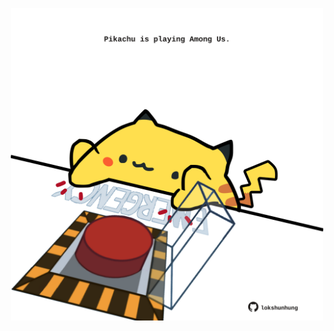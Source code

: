 <!-- built at 26/06/2024, 07:00:44 UTC -->
<p align="center">
  <img width="500" height="500" src="./ReadmeImage.svg">
</p>
